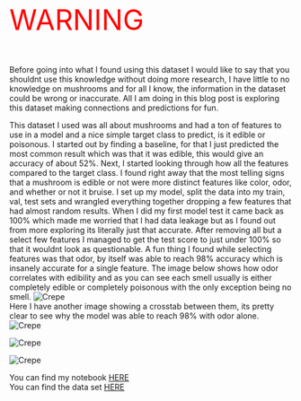 <html>
<body>
<p style="font-size:50px;color:red;">WARNING</p>
</body>
</html>

Before going into what I found using this dataset I would like to say that you shouldnt use this knowledge without doing more research, I have little to no knowledge on mushrooms and for all I know, the information in the dataset could be wrong or inaccurate. All I am doing in this blog post is exploring this dataset making connections and predictions for fun. 

This dataset I used was all about mushrooms and had a ton of features to use in a model and a nice simple target class to predict, is it edible or poisonous. I started out by finding a baseline, for that I just predicted the most common result which was that it was edible, this would give an accuracy of about 52%. Next, I started looking through how all the features compared to the target class. I found right away that the most telling signs that a mushroom is edible or not were more distinct features like color, odor, and whether or not it bruise. I set up my model, split the data into my train, val, test sets and wrangled everything together dropping a few features that had almost random results. When I did my first model test it came back as 100% which made me worried that I had data leakage but as I found out from more exploring its literally just that accurate. After removing all but a select few features I managed to get the test score to just under 100% so that it wouldnt look as questionable. A fun thing I found while selecting features was that odor, by itself was able to reach 98% accuracy which is insanely accurate for a single feature. The image below shows how  odor correlates with edibility and as you can see each smell usually is either completely edible or completely poisonous with the only exception being no smell.
![Crepe](https://i.gyazo.com/96614313865713a18f5cd781dd99fed0.png)
<br>
Here I have another image showing a crosstab between them, its pretty clear to see why the model was able to reach 98% with odor alone.
![Crepe](https://i.gyazo.com/413812b68cfe5c2485a01e0aa26c9168.png)
<br>

![Crepe](https://i.gyazo.com/95f881605c3a9b9527d6c4d02e72aba2.png)
<br>

![Crepe](https://i.gyazo.com/e7f8ca97facac4363c7b7c4491046445.png)
<br>

You can find my notebook <a href="https://colab.research.google.com/drive/1kf_AvXFXsRE280SIYOV19M0v2RYLARe9?usp=sharing">HERE</a>    
You can find the data set <a href="https://www.kaggle.com/uciml/mushroom-classification">HERE</a>
